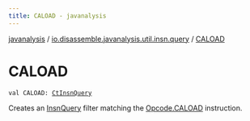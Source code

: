 ```yaml
---
title: CALOAD - javanalysis
---
```


[javanalysis](../index.html) / [io.disassemble.javanalysis.util.insn.query](index.html) / [CALOAD](./-c-a-l-o-a-d.html)

# CALOAD

`val CALOAD: `[`CtInsnQuery`](-ct-insn-query/index.html)

Creates an [InsnQuery](-insn-query/index.html) filter matching the [Opcode.CALOAD](#) instruction.

